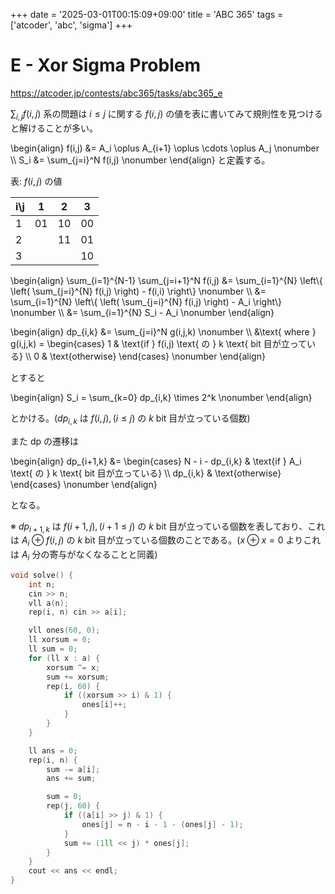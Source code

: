 +++
date = '2025-03-01T00:15:09+09:00'
title = 'ABC 365'
tags = ['atcoder', 'abc', 'sigma']
+++

# E - Xor Sigma Problem

https://atcoder.jp/contests/abc365/tasks/abc365_e

$\sum_{i,j} f(i,j)$ 系の問題は $i \leq j$ に関する $f(i,j)$ の値を表に書いてみて規則性を見つけると解けることが多い。


\begin{align}
    f(i,j) &= A_i \oplus A_{i+1} \oplus \cdots \oplus A_j \nonumber \\\\
    S_i &= \sum_{j=i}^N f(i,j) \nonumber
\end{align}
と定義する。

表: $f(i,j)$ の値

| i\j | 1  | 2  | 3  |
|-----|----|----|----|
| 1   | 01 | 10 | 00 |
| 2   |    | 11 | 01 |
| 3   |    |    | 10 |

\begin{align}
    \sum_{i=1}^{N-1} \sum_{j=i+1}^N f(i,j) &= \sum_{i=1}^{N} \left\\{ \left( \sum_{j=i}^{N} f(i,j) \right) - f(i,i) \right\\} \nonumber \\\\
    &= \sum_{i=1}^{N} \left\\{ \left( \sum_{j=i}^{N} f(i,j) \right) - A_i \right\\} \nonumber \\\\
    &=  \sum_{i=1}^{N} S_i - A_i \nonumber
\end{align}


\begin{align}
    dp_{i,k} &= \sum_{j=i}^N g(i,j,k) \nonumber \\\\
        &\text{ where } g(i,j,k) =
        \begin{cases}
            1 & \text{if } f(i,j) \text{ の } k \text{ bit 目が立っている} \\\\
            0 & \text{otherwise}
        \end{cases} \nonumber
\end{align}

とすると

\begin{align}
    S_i = \sum_{k=0} dp_{i,k} \times 2^k \nonumber
\end{align}

とかける。($dp_{i,k}$ は $f(i,j), (i \leq j)$ の $k$ bit 目が立っている個数)


また dp の遷移は

\begin{align}
    dp_{i+1,k} &=
        \begin{cases}
            N - i - dp_{i,k} & \text{if } A_i \text{ の } k \text{ bit 目が立っている} \\\\
            dp_{i,k} & \text{otherwise}
        \end{cases} \nonumber
\end{align}

となる。

※ $dp_{i+1,k}$ は $f(i+1,j), (i+1 \leq j)$ の $k$ bit 目が立っている個数を表しており、これは $A_i \oplus f(i,j)$ の $k$ bit 目が立っている個数のことである。($x \oplus x = 0$ よりこれは $A_i$ 分の寄与がなくなることと同義)


```cpp
void solve() {
    int n;
    cin >> n;
    vll a(n);
    rep(i, n) cin >> a[i];

    vll ones(60, 0);
    ll xorsum = 0;
    ll sum = 0;
    for (ll x : a) {
        xorsum ^= x;
        sum += xorsum;
        rep(i, 60) {
            if ((xorsum >> i) & 1) {
                ones[i]++;
            }
        }
    }

    ll ans = 0;
    rep(i, n) {
        sum -= a[i];
        ans += sum;

        sum = 0;
        rep(j, 60) {
            if ((a[i] >> j) & 1) {
                ones[j] = n - i - 1 - (ones[j] - 1);
            }
            sum += (1ll << j) * ones[j];
        }
    }
    cout << ans << endl;
}
```
